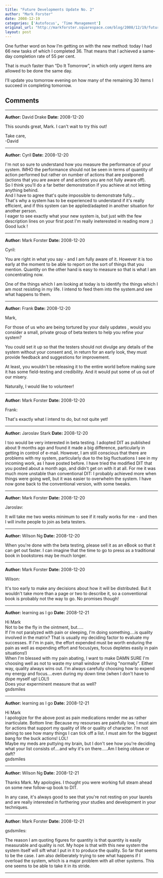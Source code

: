 ```yaml
---
title: "Future Developments Update No. 2"
author: "Mark Forster"
date: 2008-12-19
categories: ['Autofocus', 'Time Management']
original_url: "http://markforster.squarespace.com/blog/2008/12/19/future-developments-update-no-2.html"
layout: post
---
```


One further word on how I’m getting on with the new method: today I had 66 new tasks of which I completed 36. That means that I achieved a same-day completion rate of 55 per cent.

That is much faster than “Do It Tomorrow”, in which only urgent items are allowed to be done the same day.

I’ll update you tomorrow evening on how many of the remaining 30 items I succeed in completing tomorrow.


## Comments

---

**Author:** David Drake
**Date:** 2008-12-20

This sounds great, Mark. I can't wait to try this out!   
  
Take care,  
-David

---

**Author:** Cyril
**Date:** 2008-12-20

I'm not so sure to understand how you measure the performance of your system. IMHO the performance should not be seen in terms of quantity of action performed but rather on number of actions that are postponed (actions that you are aware of and actions you are not fully aware off).  
So I think you'll do a far better demonstration if you achieve at not letting anything behind.  
And I have to agree that's quite impossible to demonstrate fully...  
That's why a system has to be experienced to understand if it's really efficient, and if this system can be applied/adapted in another situation for another person.  
I eager to see exactly what your new system is, but just with the few description lines on your first post I'm really ineterested in reading more ;)  
Good luck !

---

**Author:** Mark Forster
**Date:** 2008-12-20

Cyril:  
  
You are right in what you say - and I am fully aware of it. However it is too early at the moment to be able to report on the sort of things that you mention. Quantity on the other hand is easy to measure so that is what I am concentrating now.  
  
One of the things which I am looking at today is to identify the things which I am most resisting in my life. I intend to feed them into the system.and see what happens to them.

---

**Author:** Frank
**Date:** 2008-12-20

Mark,  
  
For those of us who are being tortured by your daily updates <grin>, would you consider a small, private group of beta testers to help you refine your system?  
  
You could set it up so that the testers should not divulge any details of the system without your consent and, in return for an early look, they must provide feedback and suggestions for improvement.   
  
At least, you wouldn't be releasing it to the entire world before making sure it has some field-testing and credibility. And it would put some of us out of our misery.  
  
Naturally, I would like to volunteer!

---

**Author:** Mark Forster
**Date:** 2008-12-20

Frank:  
  
That's exactly what I intend to do, but not quite yet!

---

**Author:** Jaroslav Stark
**Date:** 2008-12-20

I too would be very interested in beta testing. I adopted DIT as published about 9 months ago and found it made a big difference, particularly in getting in control of e-mail. However, I am still conscious that there are problems with my system, particularly due to the big fluctuations I see in my incoming work, as I have posted before. I have tried the modified DIT that you posted about a month ago, and didn't get on with it at all. For me it was much more unstable than conventional DIT: I probably achieved more when things were going well, but it was easier to overwhelm the system. I have now gone back to the conventional version, with some tweaks.

---

**Author:** Mark Forster
**Date:** 2008-12-20

Jaroslav:  
  
It will take me two weeks minimum to see if it really works for me - and then I will invite people to join as beta testers.

---

**Author:** Wilson Ng
**Date:** 2008-12-20

When you're done with the beta testing, please sell it as an eBook so that it can get out faster. I can imagine that the time to go to press as a traditional book in bookstores may be much longer.

---

**Author:** Mark Forster
**Date:** 2008-12-20

Wilson:  
  
It's too early to make any decisions about how it will be distributed. But it wouldn't take more than a page or two to describe it, so a conventional book is probably not the way to go. No promises though!

---

**Author:** learning as I go
**Date:** 2008-12-21

Hi Mark  
Not to be the fly in the ointment, but.....  
If I'm not paralyzed with pain or sleeping, I'm doing something....is quality involved in the matrix? That is usually my deciding factor to evaluate my successes. If I'm in pain, the effort expended must be worth enduring the pain as well as expending effort and focus(yes, focus depletes easily in pain situations!)  
When I'm blessed with my pain abating, I want to make DAMN SURE I'm choosing well as not to waste my small window of living "normally". Either way, quality always wins out. I'm always carefully choosing how to expend my energy and focus....even during my down time (when I don't have to dope myself up! LOL!)  
Does your experminent measure that as well?  
gsdsmiles

---

**Author:** learning as I go
**Date:** 2008-12-21

Hi Mark  
I apologize for the above post as pain medications render me as rather inarticulate. Bottom line: Because my resourses are painfully low, I must aim for actions that support my quality of life or quality of character. I'm not aiming to see how many things I can tick off a list. I must aim for the biggest bang for the buck actions! LOL!  
Maybe my meds are puttying my brain, but I don't see how you're deciding what your list consists of....and why it's on there.....Am I being obtuse or daft?  
gsdsmiles

---

**Author:** Wilson Ng
**Date:** 2008-12-21

Thanks Mark. My apologies. I thought you were working full steam ahead on some new follow-up book to DIT.  
  
In any case, it's always good to see that you're not resting on your laurels and are really interested in furthering your studies and development in your techniques.

---

**Author:** Mark Forster
**Date:** 2008-12-21

gsdsmiles:  
  
The reason I am quoting figures for quantity is that quantity is easily measurable and quality is not. My hope is that with this new system the system itself will sift what I put in it to produce the quality. So far that seems to be the case. I am also deliberately trying to see what happens if I overload the system, which is a major problem with all other systems. This one seems to be able to take it in its stride.

---
